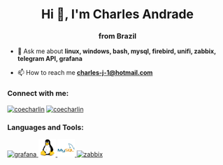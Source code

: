 <h1 align="center">Hi 👋, I'm Charles Andrade</h1>
<h3 align="center"> from Brazil</h3>

- 💬 Ask me about **linux, windows, bash, mysql, firebird, unifi, zabbix, telegram API, grafana**

- 📫 How to reach me **charles-j-1@hotmail.com**

<h3 align="left">Connect with me:</h3>
<p align="left">
<a href="https://linkedin.com/in/coecharlin" target="blank"><img align="center" src="https://raw.githubusercontent.com/rahuldkjain/github-profile-readme-generator/master/src/images/icons/Social/linked-in-alt.svg" alt="coecharlin" height="30" width="40" /></a>
<a href="https://instagram.com/coecharlin" target="blank"><img align="center" src="https://raw.githubusercontent.com/rahuldkjain/github-profile-readme-generator/master/src/images/icons/Social/instagram.svg" alt="coecharlin" height="30" width="40" /></a>
</p>

<h3 align="left">Languages and Tools:</h3>
<p align="left"> <a href="https://grafana.com" target="_blank" rel="noreferrer"> <img src="https://www.vectorlogo.zone/logos/grafana/grafana-icon.svg" alt="grafana" width="40" height="40"/> </a> <a href="https://www.linux.org/" target="_blank" rel="noreferrer"> <img src="https://raw.githubusercontent.com/devicons/devicon/master/icons/linux/linux-original.svg" alt="linux" width="40" height="40"/> </a> <a href="https://www.mysql.com/" target="_blank" rel="noreferrer"> <img src="https://raw.githubusercontent.com/devicons/devicon/master/icons/mysql/mysql-original-wordmark.svg" alt="mysql" width="40" height="40"/> </a> <a href="https://www.zabbix.com/" target="_blank" rel="noreferrer"> <img src="https://assets.zabbix.com/dist/images/logo.fd87efa6da9bed3fd8c9.svg" alt="zabbix" width="40" height="40"/> </a></p>

